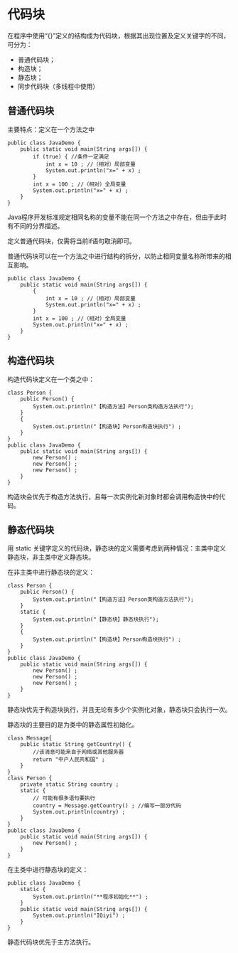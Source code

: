 # 代码块

在程序中使用“{}”定义的结构成为代码块，根据其出现位置及定义关键字的不同，可分为：
* 普通代码块；
* 构造块；
* 静态块；
* 同步代码块（多线程中使用）

## 普通代码块

主要特点：定义在一个方法之中
```
public class JavaDemo {
	public static void main(String args[]) {
		if (true) { //条件一定满足
			int x = 10 ; //（相对）局部变量
			System.out.println("x=" + x) ;
		}
		int x = 100 ; //（相对）全局变量
		System.out.println("x=" + x) ;
	}
}
```
Java程序开发标准规定相同名称的变量不能在同一个方法之中存在，但由于此时有不同的分界描述。

定义普通代码块，仅需将当前if语句取消即可。

普通代码块可以在一个方法之中进行结构的拆分，以防止相同变量名称所带来的相互影响。
```
public class JavaDemo {
	public static void main(String args[]) {
		{ 
			int x = 10 ; //（相对）局部变量
			System.out.println("x=" + x) ;
		}
		int x = 100 ; //（相对）全局变量
		System.out.println("x=" + x) ;
	}
}
```

## 构造代码块

构造代码块定义在一个类之中：
```
class Person {
	public Person() {
		System.out.println("【构造方法】Person类构造方法执行");
	}
	{
		System.out.println("【构造块】Person构造块执行") ;
	}
}
public class JavaDemo {
	public static void main(String args[]) {
		new Person() ;
		new Person() ;
		new Person() ;
	}
}
```
构造块会优先于构造方法执行，且每一次实例化新对象时都会调用构造快中的代码。


## 静态代码块

用 static 关键字定义的代码块，静态块的定义需要考虑到两种情况：主类中定义静态块，非主类中定义静态块。

在非主类中进行静态块的定义：
```
class Person {
	public Person() {
		System.out.println("【构造方法】Person类构造方法执行");
	}
	static {
		System.out.println("【静态块】静态块执行");
	}
	{
		System.out.println("【构造块】Person构造块执行") ;
	}
}
public class JavaDemo {
	public static void main(String args[]) {
		new Person() ;
		new Person() ;
		new Person() ;
	}
}
```
静态块优先于构造块执行，并且无论有多少个实例化对象，静态块只会执行一次。

静态块的主要目的是为类中的静态属性初始化。

```
class Message{
	public static String getCountry() {
		//该消息可能来自于网络或其他服务器
		return "中户人民共和国" ;
	}
}
class Person {
	private static String country ;
	static {
		// 可能有很多语句要执行
		country = Message.getCountry() ; //编写一部分代码
		System.out.println(country) ;
	}
}
public class JavaDemo {
	public static void main(String args[]) {
		new Person() ;
	}
}
```

在主类中进行静态块的定义：
```
public class JavaDemo {
	static {
		System.out.println("**程序初始化**") ;
	}
	public static void main(String args[]) {
		System.out.println("IQiyi") ;
	}
}
```
静态代码块优先于主方法执行。

